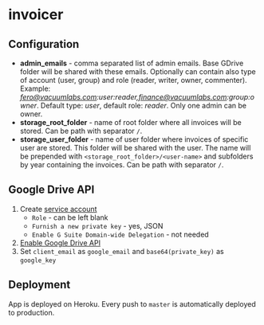 # invoicer

## Configuration

- **admin_emails** - comma separated list of admin emails. Base GDrive folder will be shared with these emails. Optionally can contain also type of account (user, group) and role (reader, writer, owner, commenter). Example: *fero@vacuumlabs.com:user:reader,finance@vacuumlabs.com:group:owner*. Default type: *user*, default role: *reader*. Only one admin can be owner.
- **storage_root_folder** - name of root folder where all invoices will be stored. Can be path with separator `/`.
- **storage_user_folder** - name of user folder where invoices of specific user are stored. This folder will be shared with the user. The name will be prepended with `<storage_root_folder>/<user-name>` and subfolders by year containing the invoices. Can be path with separator `/`.

## Google Drive API

1. Create [service account](https://developers.google.com/identity/protocols/OAuth2ServiceAccount#creatinganaccount)
    - `Role` - can be left blank
    - `Furnish a new private key` - yes, JSON
    - `Enable G Suite Domain-wide Delegation` - not needed
1. [Enable Google Drive API](https://console.developers.google.com/apis/library)
1. Set `client_email` as `google_email` and `base64(private_key)` as `google_key`

## Deployment

App is deployed on Heroku. Every push to `master` is automatically deployed to production.
